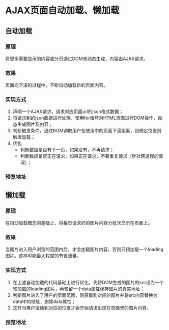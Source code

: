# AJAX页面自动加载、懒加载

## 自动加载

### 原理

将更多需要显示的内容或分页通过DOM来动态生成，内容由AJAX请求。

### 效果

页面向下滚的过程中，不断自动加载新的页面内容。

### 实现方式

1. 声明一个AJAX请求，请求对应页面url的json格式数据；
2. 将请求到的json数据进行处理，使用for循环对HTML页面进行DOM操作，动态生成图片及内容；
3. 判断触发条件，通过BOM调取用户在使用中的页面下滚距离，到预定位置则触发加载；
4. 优化
   - 判断数据是否有下一页，如果没有，不再请求；
   - 判断数据是否正在请求，如果正在请求，不要重复请求（针对网速慢的情况）；

### 预览地址





## 懒加载

### 原理

在自动加载概念的基础上，将每页请求好的图片内容分批次显示在页面上。

### 效果

当图片进入用户浏览的范围内后，才会加载图片内容，否则只预加载一个loading图片。这样可能最大程度的节省流量。

### 实现方式

1. 在上述自动加载的代码基础上进行优化，先将DOM生成的图片的src设为一个预加载的loading图片，再预留一个data属性保存图片的真实地址；
2. 判断图片进入了用户的页面范围，则获取到对应的图片并将src内容替换为data中的地址，删除data属性；
3. 这样当用户滚动到对应的位置才会开始请求出现在页面里的图片内容。

### 预览地址

